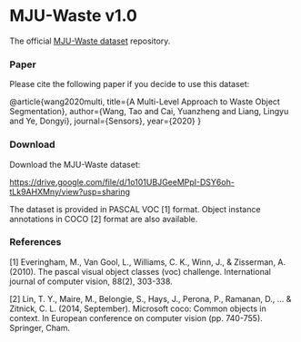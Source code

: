 # MJU-Waste v1.0

The official [MJU-Waste dataset](https://github.com/realwecan/mju-waste) repository.

### Paper

Please cite the following paper if you decide to use this dataset:

@article{wang2020multi,
  title={A Multi-Level Approach to Waste Object Segmentation},
  author={Wang, Tao and Cai, Yuanzheng and Liang, Lingyu and Ye, Dongyi},
  journal={Sensors},
  year={2020}
}

### Download

Download the MJU-Waste dataset:

https://drive.google.com/file/d/1o101UBJGeeMPpI-DSY6oh-tLk9AHXMny/view?usp=sharing

The dataset is provided in PASCAL VOC [1] format.
Object instance annotations in COCO [2] format are also available.

### References

[1] Everingham, M., Van Gool, L., Williams, C. K., Winn, J., & Zisserman, A. (2010). The pascal visual object classes (voc) challenge. International journal of computer vision, 88(2), 303-338.

[2] Lin, T. Y., Maire, M., Belongie, S., Hays, J., Perona, P., Ramanan, D., ... & Zitnick, C. L. (2014, September). Microsoft coco: Common objects in context. In European conference on computer vision (pp. 740-755). Springer, Cham.

